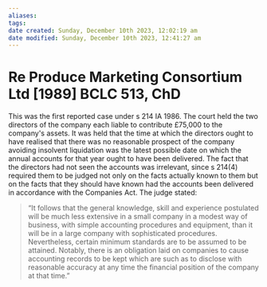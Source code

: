 ```yaml
---
aliases: 
tags: 
date created: Sunday, December 10th 2023, 12:02:19 am
date modified: Sunday, December 10th 2023, 12:41:27 am
---
```


# Re Produce Marketing Consortium Ltd [1989] BCLC 513, ChD

This was the first reported case under s 214 IA 1986. The court held the two directors of the company each liable to contribute £75,000 to the company's assets. It was held that the time at which the directors ought to have realised that there was no reasonable prospect of the company avoiding insolvent liquidation was the latest possible date on which the annual accounts for that year ought to have been delivered. The fact that the directors had not seen the accounts was irrelevant, since s 214(4) required them to be judged not only on the facts actually known to them but on the facts that they should have known had the accounts been delivered in accordance with the Companies Act. The judge stated:

> “It follows that the general knowledge, skill and experience postulated will be much less extensive in a small company in a modest way of business, with simple accounting procedures and equipment, than it will be in a large company with sophisticated procedures. Nevertheless, certain minimum standards are to be assumed to be attained. Notably, there is an obligation laid on companies to cause accounting records to be kept which are such as to disclose with reasonable accuracy at any time the financial position of the company at that time.”
